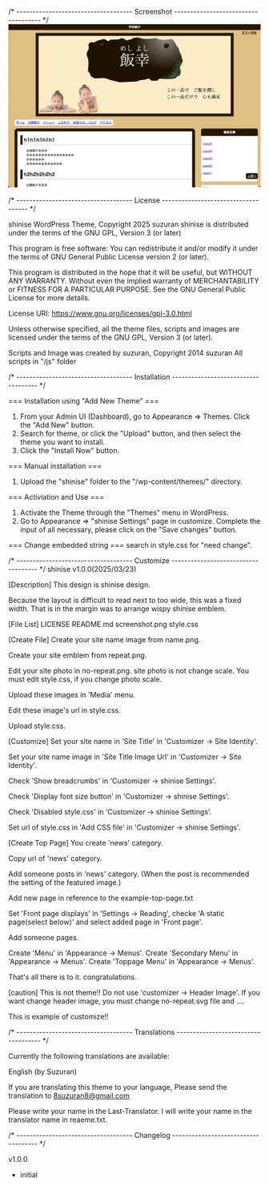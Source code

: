 /* ------------------------------------
Screenshot
------------------------------------ */
<img alt="画面のスクリーンショット" src="https://github.com/8suzuran8/wordpress-theme-shinise/blob/ea6d2b20a7e6a3cf088f208197ca3e7f0bc90787/screenshot.png">

/* ------------------------------------
License
------------------------------------ */

shinise WordPress Theme, Copyright 2025 suzuran
shinise is distributed under the terms of the GNU GPL, Version 3 (or later)

This program is free software:
You can redistribute it and/or modify it under the terms of GNU General Public License version 2 (or later).

This program is distributed in the hope that it will be useful, but WITHOUT ANY WARRANTY.
Without even the implied warranty of MERCHANTABILITY or FITNESS FOR A PARTICULAR PURPOSE.
See the GNU General Public License for more details.

License URI: https://www.gnu.org/licenses/gpl-3.0.html

Unless otherwise specified, all the theme files, scripts and images are licensed under the terms of the GNU GPL, Version 3 (or later).

Scripts and Image was created by suzuran, Copyright 2014 suzuran
All scripts in "/js" folder

/* ------------------------------------
Installation
------------------------------------ */

=== Installation using "Add New Theme" ===
1. From your Admin UI (Dashboard), go to Appearance => Themes. Click the "Add New" button.
2. Search for theme, or click the "Upload" button, and then select the theme you want to install.
3. Click the "Install Now" button.

=== Manual installation ===
1. Upload the "shinise" folder to the "/wp-content/themes/" directory.

=== Activiation and Use ===
1. Activate the Theme through the "Themes" menu in WordPress.
2. Go to Appearance => "shinise Settings" page in customize. Complete the input of all necessary, please click on the "Save changes" button.

=== Change embedded string ===
search in style.css for "need change".

/* ------------------------------------
Customize
------------------------------------ */
shinise v1.0.0(2025/03/23)

[Description]
This design is shinise design.

Because the layout is difficult to read next to too wide, this was a fixed width.
That is in the margin was to arrange wispy shinise emblem.

[File List]
LICENSE
README.md
screenshot.png
style.css

[Create File]
Create your site name image from name.png.

Create your site emblem from repeat.png.

Edit your site photo in no-repeat.png.
site photo is not change scale.
You must edit style.css, if you change photo scale.

Upload these images in 'Media' menu.

Edit these image's url in style.css.

Upload style.css.

[Customize]
Set your site name in 'Site Title' in 'Customizer -> Site Identity'.

Set your site name image in 'Site Title Image Url' in 'Customizer -> Site Identity'.

Check 'Show breadcrumbs' in 'Customizer -> shinise Settings'.

Check 'Display font size button' in 'Customizer -> shinise Settings'.

Check 'Disabled style.css' in 'Customizer -> shinise Settings'.

Set url of style.css in 'Add CSS file' in 'Customizer -> shinise Settings'.

[Create Top Page]
You create 'news' category.

Copy url of 'news' category.

Add someone posts in 'news' category.
(When the post is recommended the setting of the featured image.)

Add new page in reference to the example-top-page.txt

Set 'Front page displays' in 'Settings -> Reading',
checke 'A static page(select below)' and select added page in 'Front page'.

Add someone pages.

Create 'Menu' in 'Appearance -> Menus'.
Create 'Secondary Menu' in 'Appearance -> Menus'.
Create 'Toppage Menu' in 'Appearance -> Menus'.

That's all there is to it. congratulations.

[caution]
This is not theme!!
Do not use 'customizer -> Header Image'.
If you want change header image, you must change no-repeat.svg file and ....

This is example of customize!!

/* ------------------------------------
Translations
------------------------------------ */

Currently the following translations are available:

English (by Suzuran)

If you are translating this theme to your language,
Please send the translation to 8suzuran8@gmail.com

Please write your name in the Last-Translator.
I will write your name in the translator name in reaeme.txt.

/* ------------------------------------
Changelog
------------------------------------ */

v1.0.0
* initial
